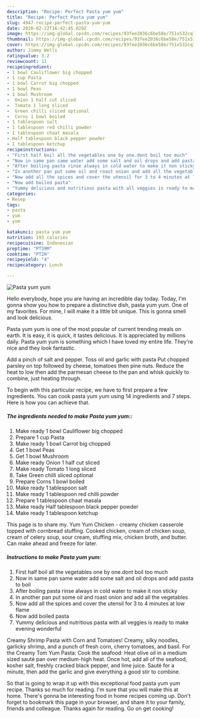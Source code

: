 ```yaml
---
description: "Recipe: Perfect Pasta yum yum"
title: "Recipe: Perfect Pasta yum yum"
slug: 4947-recipe-perfect-pasta-yum-yum
date: 2020-02-22T16:42:45.029Z
image: https://img-global.cpcdn.com/recipes/93fee2036c6be58e/751x532cq70/pasta-yum-yum-recipe-main-photo.jpg
thumbnail: https://img-global.cpcdn.com/recipes/93fee2036c6be58e/751x532cq70/pasta-yum-yum-recipe-main-photo.jpg
cover: https://img-global.cpcdn.com/recipes/93fee2036c6be58e/751x532cq70/pasta-yum-yum-recipe-main-photo.jpg
author: Jimmy Wells
ratingvalue: 3.2
reviewcount: 11
recipeingredient:
- 1 bowl Cauliflower big chopped
- 1 cup Pasta
- 1 bowl Carrot big chopped
- 1 bowl Peas
- 1 bowl Mushroom
-  Onion 1 half cut sliced
-  Tomato 1 long sliced
-  Green chilli sliced optional
-  Corns 1 bowl boiled
- 1 tablespoon salt
- 1 tablespoon red chilli powder
- 1 tablespoon chaat masala
- Half tablespoon black pepper powder
- 1 tablespoon ketchup
recipeinstructions:
- "First half boil all the vegetables one by one.dont boil too much"
- "Now in same pan same water add some salt and oil drops and add pasta to boil"
- "After boiling pasta rinse always in cold water to make it non sticky"
- "In another pan put some oil and roast onion and add all the vegetables"
- "Now add all the spices and cover the utensil for 3 to 4 minutes at low flame"
- "Now add boiled pasta"
- "Yummy delicious and nutritious pasta with all veggies is ready to make evening wonderful"
categories:
- Resep
tags:
- pasta
- yum
- yum

katakunci: pasta yum yum
nutrition: 193 calories
recipecuisine: Indonesian
preptime: "PT39M"
cooktime: "PT2H"
recipeyield: "4"
recipecategory: Lunch

---
```



![Pasta yum yum](https://img-global.cpcdn.com/recipes/93fee2036c6be58e/751x532cq70/pasta-yum-yum-recipe-main-photo.jpg)

Hello everybody, hope you are having an incredible day today. Today, I'm gonna show you how to prepare a distinctive dish, pasta yum yum. One of my favorites. For mine, I will make it a little bit unique. This is gonna smell and look delicious.

Pasta yum yum is one of the most popular of current trending meals on earth. It is easy, it is quick, it tastes delicious. It is appreciated by millions daily. Pasta yum yum is something which I have loved my entire life. They're nice and they look fantastic.

Add a pinch of salt and pepper. Toss oil and garlic with pasta Put chopped parsley on top followed by cheese, tomatoes then pine nuts. Reduce the heat to low then add the parmesan cheese to the pan and whisk quickly to combine, just heating through.


To begin with this particular recipe, we have to first prepare a few ingredients. You can cook pasta yum yum using 14 ingredients and 7 steps. Here is how you can achieve that.

##### The ingredients needed to make Pasta yum yum::

1. Make ready 1 bowl Cauliflower big chopped
1. Prepare 1 cup Pasta
1. Make ready 1 bowl Carrot big chopped
1. Get 1 bowl Peas
1. Get 1 bowl Mushroom
1. Make ready  Onion 1 half cut sliced
1. Make ready  Tomato 1 long sliced
1. Take  Green chilli sliced optional
1. Prepare  Corns 1 bowl boiled
1. Make ready 1 tablespoon salt
1. Make ready 1 tablespoon red chilli powder
1. Prepare 1 tablespoon chaat masala
1. Make ready Half tablespoon black pepper powder
1. Make ready 1 tablespoon ketchup


This page is to share my. Yum Yum Chicken - creamy chicken casserole topped with cornbread stuffing. Cooked chicken, cream of chicken soup, cream of celery soup, sour cream, stuffing mix, chicken broth, and butter. Can make ahead and freeze for later. 

##### Instructions to make Pasta yum yum:

1. First half boil all the vegetables one by one.dont boil too much
1. Now in same pan same water add some salt and oil drops and add pasta to boil
1. After boiling pasta rinse always in cold water to make it non sticky
1. In another pan put some oil and roast onion and add all the vegetables
1. Now add all the spices and cover the utensil for 3 to 4 minutes at low flame
1. Now add boiled pasta
1. Yummy delicious and nutritious pasta with all veggies is ready to make evening wonderful


Creamy Shrimp Pasta with Corn and Tomatoes! Creamy, silky noodles, garlicky shrimp, and a punch of fresh corn, cherry tomatoes, and basil. For the Creamy Tom Yum Pasta: Cook the seafood: Heat olive oil in a medium sized sauté pan over medium-high heat. Once hot, add all of the seafood, kosher salt, freshly cracked black pepper, and lime juice. Sauté for a minute, then add the garlic and give everything a good stir to combine. 

So that is going to wrap it up with this exceptional food pasta yum yum recipe. Thanks so much for reading. I'm sure that you will make this at home. There's gonna be interesting food in home recipes coming up. Don't forget to bookmark this page in your browser, and share it to your family, friends and colleague. Thanks again for reading. Go on get cooking!
